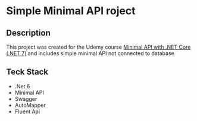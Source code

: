# Simple Minimal API roject

## Description
This project was created for the Udemy course [Minimal API with .NET Core (.NET 7)](https://www.udemy.com/course/minimal-api-the-complete-guide/) and includes simple minimal API not connected to database

## Teck Stack
- .Net 6
- Minimal API
- Swagger
- AutoMapper
- Fluent Api
